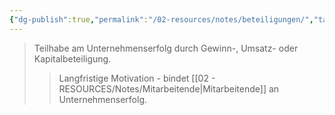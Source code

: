 ```yaml
---
{"dg-publish":true,"permalink":"/02-resources/notes/beteiligungen/","tags":["#arbeitsrecht/entgelt"],"noteIcon":"","updated":"2025-09-05T10:12:28.000+02:00"}
---
```


>Teilhabe am Unternehmenserfolg durch Gewinn-, Umsatz- oder Kapitalbeteiligung.
>>Langfristige Motivation - bindet [[02 - RESOURCES/Notes/Mitarbeitende\|Mitarbeitende]] an Unternehmenserfolg.